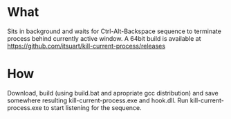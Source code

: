 # What
Sits in background and waits for Ctrl-Alt-Backspace sequence to terminate process behind currently active window.
A 64bit build is available at https://github.com/itsuart/kill-current-process/releases

# How
Download, build (using build.bat and apropriate gcc distribution) and save somewhere resulting kill-current-process.exe and hook.dll. Run kill-current-process.exe to start listening for the sequence.
